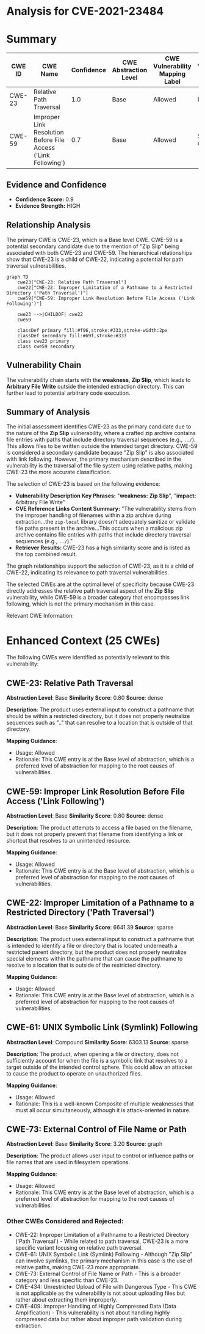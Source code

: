 # Analysis for CVE-2021-23484

# Summary
| CWE ID | CWE Name | Confidence | CWE Abstraction Level | CWE Vulnerability Mapping Label | CWE-Vulnerability Mapping Notes |
|---|---|---|---|---|---|
| CWE-23 | Relative Path Traversal | 1.0 | Base | Allowed | Primary CWE |
| CWE-59 | Improper Link Resolution Before File Access ('Link Following') | 0.7 | Base | Allowed | Secondary Candidate |

## Evidence and Confidence

*   **Confidence Score:** 0.9
*   **Evidence Strength:** HIGH

## Relationship Analysis
The primary CWE is CWE-23, which is a Base level CWE. CWE-59 is a potential secondary candidate due to the mention of "Zip Slip" being associated with both CWE-23 and CWE-59. The hierarchical relationships show that CWE-23 is a child of CWE-22, indicating a potential for path traversal vulnerabilities.

```mermaid
graph TD
    cwe23["CWE-23: Relative Path Traversal"]
    cwe22["CWE-22: Improper Limitation of a Pathname to a Restricted Directory ('Path Traversal')"]
    cwe59["CWE-59: Improper Link Resolution Before File Access ('Link Following')"]

    cwe23 -->|CHILDOF| cwe22
    cwe59

    classDef primary fill:#f96,stroke:#333,stroke-width:2px
    classDef secondary fill:#69f,stroke:#333
    class cwe23 primary
    class cwe59 secondary
```

## Vulnerability Chain
The vulnerability chain starts with the **weakness**, **Zip Slip**, which leads to **Arbitrary File Write** outside the intended extraction directory. This can further lead to potential arbitrary code execution.

## Summary of Analysis
The initial assessment identifies CWE-23 as the primary candidate due to the nature of the **Zip Slip** vulnerability, where a crafted zip archive contains file entries with paths that include directory traversal sequences (e.g., `../`). This allows files to be written outside the intended target directory. CWE-59 is considered a secondary candidate because "Zip Slip" is also associated with link following. However, the primary mechanism described in the vulnerability is the traversal of the file system using relative paths, making CWE-23 the more accurate classification.

The selection of CWE-23 is based on the following evidence:

*   **Vulnerability Description Key Phrases:** "**weakness:** **Zip Slip**", "**impact:** Arbitrary File Write"
*   **CVE Reference Links Content Summary:** "The vulnerability stems from the improper handling of filenames within a zip archive during extraction...the `zip-local` library doesn't adequately sanitize or validate file paths present in the archive...This occurs when a malicious zip archive contains file entries with paths that include directory traversal sequences (e.g., `../`)."
*   **Retriever Results:** CWE-23 has a high similarity score and is listed as the top combined result.

The graph relationships support the selection of CWE-23, as it is a child of CWE-22, indicating its relevance to path traversal vulnerabilities.

The selected CWEs are at the optimal level of specificity because CWE-23 directly addresses the relative path traversal aspect of the **Zip Slip** vulnerability, while CWE-59 is a broader category that encompasses link following, which is not the primary mechanism in this case.

Relevant CWE Information:

# Enhanced Context (25 CWEs)
The following CWEs were identified as potentially relevant to this vulnerability:

## CWE-23: Relative Path Traversal
**Abstraction Level**: Base
**Similarity Score**: 0.80
**Source**: dense

**Description**:
The product uses external input to construct a pathname that should be within a restricted directory, but it does not properly neutralize sequences such as ".." that can resolve to a location that is outside of that directory.

**Mapping Guidance**:
- Usage: Allowed
- Rationale: This CWE entry is at the Base level of abstraction, which is a preferred level of abstraction for mapping to the root causes of vulnerabilities.

## CWE-59: Improper Link Resolution Before File Access ('Link Following')
**Abstraction Level**: Base
**Similarity Score**: 0.80
**Source**: dense

**Description**:
The product attempts to access a file based on the filename, but it does not properly prevent that filename from identifying a link or shortcut that resolves to an unintended resource.

**Mapping Guidance**:
- Usage: Allowed
- Rationale: This CWE entry is at the Base level of abstraction, which is a preferred level of abstraction for mapping to the root causes of vulnerabilities.

## CWE-22: Improper Limitation of a Pathname to a Restricted Directory ('Path Traversal')
**Abstraction Level**: Base
**Similarity Score**: 6641.39
**Source**: sparse

**Description**:
The product uses external input to construct a pathname that is intended to identify a file or directory that is located underneath a restricted parent directory, but the product does not properly neutralize special elements within the pathname that can cause the pathname to resolve to a location that is outside of the restricted directory.

**Mapping Guidance**:
- Usage: Allowed
- Rationale: This CWE entry is at the Base level of abstraction, which is a preferred level of abstraction for mapping to the root causes of vulnerabilities.

## CWE-61: UNIX Symbolic Link (Symlink) Following
**Abstraction Level**: Compound
**Similarity Score**: 6303.13
**Source**: sparse

**Description**:
The product, when opening a file or directory, does not sufficiently account for when the file is a symbolic link that resolves to a target outside of the intended control sphere. This could allow an attacker to cause the product to operate on unauthorized files.

**Mapping Guidance**:
- Usage: Allowed
- Rationale: This is a well-known Composite of multiple weaknesses that must all occur simultaneously, although it is attack-oriented in nature.

## CWE-73: External Control of File Name or Path
**Abstraction Level**: Base
**Similarity Score**: 3.20
**Source**: graph

**Description**:
The product allows user input to control or influence paths or file names that are used in filesystem operations.

**Mapping Guidance**:
- Usage: Allowed
- Rationale: This CWE entry is at the Base level of abstraction, which is a preferred level of abstraction for mapping to the root causes of vulnerabilities.

### Other CWEs Considered and Rejected:

*   CWE-22: Improper Limitation of a Pathname to a Restricted Directory ('Path Traversal') - While related to path traversal, CWE-23 is a more specific variant focusing on relative path traversal.
*   CWE-61: UNIX Symbolic Link (Symlink) Following - Although "Zip Slip" can involve symlinks, the primary mechanism in this case is the use of relative paths, making CWE-23 more appropriate.
*   CWE-73: External Control of File Name or Path - This is a broader category and less specific than CWE-23.
*   CWE-434: Unrestricted Upload of File with Dangerous Type - This CWE is not applicable as the vulnerability is not about uploading files but rather about extracting them improperly.
*   CWE-409: Improper Handling of Highly Compressed Data (Data Amplification) - This vulnerability is not about handling highly compressed data but rather about improper path validation during extraction.